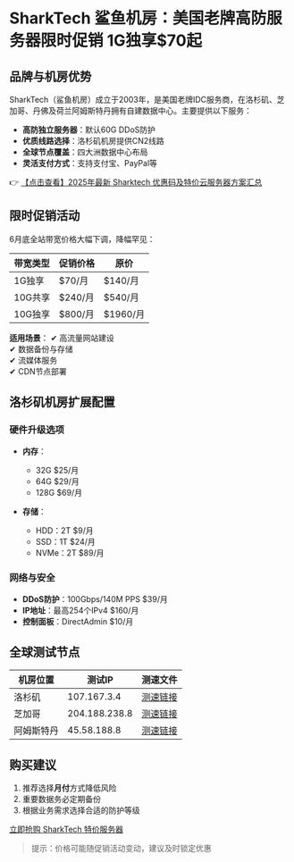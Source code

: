 # SharkTech 鲨鱼机房：美国老牌高防服务器限时促销 1G独享$70起

## 品牌与机房优势

SharkTech（鲨鱼机房）成立于2003年，是美国老牌IDC服务商，在洛杉矶、芝加哥、丹佛及荷兰阿姆斯特丹拥有自建数据中心。主要提供以下服务：

- **高防独立服务器**：默认60G DDoS防护
- **优质线路选择**：洛杉矶机房提供CN2线路
- **全球节点覆盖**：四大洲数据中心布局
- **灵活支付方式**：支持支付宝、PayPal等

👉 [【点击查看】2025年最新 Sharktech 优惠码及特价云服务器方案汇总](https://bit.ly/Sharktech)

## 限时促销活动

6月底全站带宽价格大幅下调，降幅罕见：

| 带宽类型 | 促销价格 | 原价 |
|---------|---------|-----|
| 1G独享 | $70/月 | $140/月 |
| 10G共享 | $240/月 | $540/月 | 
| 10G独享 | $800/月 | $1960/月 |

**适用场景**：
✔ 高流量网站建设  
✔ 数据备份与存储  
✔ 流媒体服务  
✔ CDN节点部署

## 洛杉矶机房扩展配置

### 硬件升级选项
- **内存**：
  - 32G $25/月
  - 64G $29/月
  - 128G $69/月

- **存储**：
  - HDD：2T $9/月
  - SSD：1T $24/月
  - NVMe：2T $89/月

### 网络与安全
- **DDoS防护**：100Gbps/140M PPS $39/月
- **IP地址**：最高254个IPv4 $160/月
- **控制面板**：DirectAdmin $10/月

## 全球测试节点

| 机房位置 | 测试IP | 测速文件 |
|---------|-------|---------|
| 洛杉矶 | 107.167.3.4 | [测速链接](https://bit.ly/Sharktech) |
| 芝加哥 | 204.188.238.8 | [测速链接](https://bit.ly/Sharktech) |
| 阿姆斯特丹 | 45.58.188.8 | [测速链接](https://bit.ly/Sharktech) |

## 购买建议
1. 推荐选择**月付**方式降低风险
2. 重要数据务必定期备份
3. 根据业务需求选择合适的防护等级

[立即抢购 SharkTech 特价服务器](https://bit.ly/Sharktech)

> 提示：价格可能随促销活动变动，建议及时锁定优惠